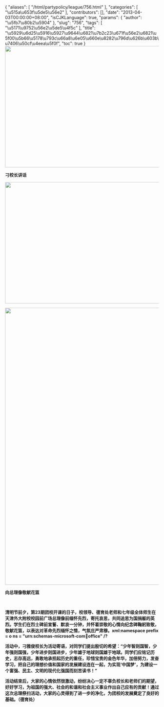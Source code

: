 {
    "aliases": [
        "/html/partypolicy/league/756.html"
    ],
    "categories": [
        "\u515a\u653f\u5de5\u56e2"
    ],
    "contributors": [],
    "date": "2013-04-03T00:00:00+08:00",
    "isCJKLanguage": true,
    "params": {
        "author": "\u5fb7\u80b2\u5904"
    },
    "slug": "756",
    "tags": [
        "\u5171\u9752\u56e2\u5de5\u4f5c"
    ],
    "title": "\u5929\u6d25\u5916\u5927\u9644\u6821\u7b2c23\u671f\u56e2\u6821\u5f00\u5b66\u5178\u793c\u66a8\u6e05\u660e\u8282\u796d\u626b\u603b\u7406\u50cf\u4eea\u5f0f",
    "toc": true
}
**<img
    src="https://cdn.tfls.online/mirror/full/dda29decb98685ea7f4ad36a2908fba2b5615b1a.jpg"
    style="display:block;margin-left:auto;margin-right:auto;"
    decoding="async"
    fetchpriority="auto"
    loading="lazy"
    height="397"
    width="600"
/>**

**刁校长讲话**

**<img
    src="https://cdn.tfls.online/mirror/full/76ccf53d27fae06f5c37074c8585f877f4e882f0.jpg"
    style="display:block;margin-left:auto;margin-right:auto;"
    decoding="async"
    fetchpriority="auto"
    loading="lazy"
    height="397"
    width="600"
/>**

**<img
    src="https://cdn.tfls.online/mirror/full/a80beb6948ed379e7824b837b1b1ea76ee424b65.jpg"
    style="display:block;margin-left:auto;margin-right:auto;"
    decoding="async"
    fetchpriority="auto"
    loading="lazy"
    height="906"
    width="600"
/>**

**向总理像敬献花篮**

 

**清明节前夕，第23期团校开课的日子，校领导、德育处老师和七年级全体师生在天津外大附校校园前广场总理像前缅怀先烈，寄托哀思，共同追思为国捐躯的英烈。学生们在烈士碑前宣誓、默哀一分钟，并怀着崇敬的心情向纪念碑鞠躬致敬，敬献花篮，以表达对革命先烈缅怀之情，气氛庄严肃穆。xml:namespace prefix = o ns = "urn:schemas-microsoft-com:office:office" /?**

**活动中，刁雅俊校长为活动寄语，对同学们提出殷切的希望：“少年智则国智，少年强则国强，少年进步则国进步，少年雄于地球则国雄于地球。同学们应铭记历史，志存高远，勇敢地承担起历史的重任，珍惜宝贵的金色年华，加倍努力，发奋学习，把自己的理想价值和国家的发展建设连在一起，为实现‘中国梦’，为建设一个富强、民主、文明的现代化强国而刻苦读书！”**

**活动结束后，大家的心情依然很激动，纷纷决心一定不辜负校长和老师们的期望，好好学习，为祖国的强大、社会的和谐和社会主义事业作出自己应有的贡献！通过这次总理祭扫活动，大家的心灵得到了进一步的净化，为团校的发展奠定了良好的基础。（德育处）**

